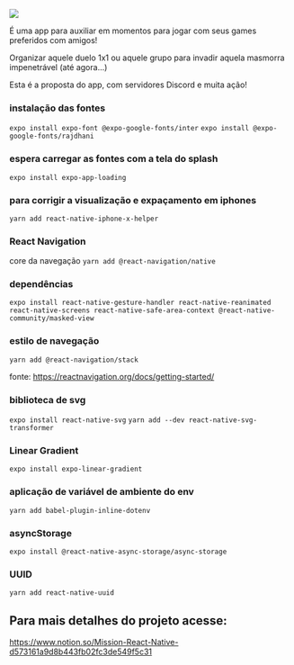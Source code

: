 
![](https://raw.githubusercontent.com/LuizCorrea-Dev/gameplay/374aab60af953fb7895f34948c7d3c1d09284d87/capa%20GamePlay%201.svg)

É uma app para auxiliar em momentos para jogar com seus games preferidos com amigos!

Organizar aquele duelo 1x1 ou aquele grupo para invadir aquela masmorra impenetrável (até agora...)

Esta é a proposta do app, com servidores Discord e muita ação!



### instalação das fontes

`expo install expo-font @expo-google-fonts/inter`
`expo install @expo-google-fonts/rajdhani`

### espera carregar as fontes com a tela do splash

`expo install expo-app-loading` 

### para corrigir a visualização e expaçamento em iphones

`yarn add react-native-iphone-x-helper`


### React Navigation

core da navegação
`yarn add @react-navigation/native`

### dependências

`expo install react-native-gesture-handler react-native-reanimated react-native-screens react-native-safe-area-context @react-native-community/masked-view`

### estilo de navegação

`yarn add @react-navigation/stack`

fonte: https://reactnavigation.org/docs/getting-started/

### biblioteca de svg

`expo install react-native-svg`
`yarn add --dev react-native-svg-transformer`

### Linear Gradient

`expo install expo-linear-gradient`

### aplicação de variável de ambiente do env

`yarn add babel-plugin-inline-dotenv`

### asyncStorage

`expo install @react-native-async-storage/async-storage`

### UUID

`yarn add react-native-uuid`

## Para mais detalhes do projeto acesse:

https://www.notion.so/Mission-React-Native-d573161a9d8b443fb02fc3de549f5c31

